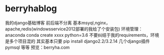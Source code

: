 # berryhablog
我的django基础博客
前后端不分离
基本msyql,nginx，apache,redis(windowsservice2012部署的我给了个安装包)
环境管理：anaconda
conda create xxxx python=3.6
不要纠结于我的requirements，环境是多个项目混的
其实基本只要
pip install django2.2/3.2.14
几个django插件
pymsql
等等
预览：berryha.com


